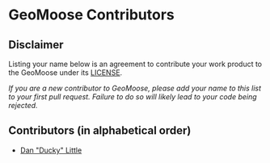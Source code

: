 # GeoMoose Contributors

## Disclaimer

Listing your name below is an agreement to contribute your work product to the GeoMoose under its [LICENSE](LICENSE).

*If you are a new contributor to GeoMoose, please add your name to this list to your first pull request.  Failure to do so will likely lead to your code being rejected.*


## Contributors (in alphabetical order)

* [Dan "Ducky" Little](https://github.com/theduckylittle)
